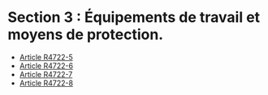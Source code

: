# Section 3 : Équipements de travail et moyens de protection.

* [Article R4722-5](./LEGIARTI000019761461.md)
* [Article R4722-6](./LEGIARTI000019761457.md)
* [Article R4722-7](./LEGIARTI000019761453.md)
* [Article R4722-8](./LEGIARTI000019761449.md)
